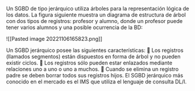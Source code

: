 Un SGBD de tipo jerárquico utiliza árboles para la representación lógica
de los datos. La figura siguiente muestra un diagrama de estructura de árbol con
dos tipos de registros: profesor y alumno, donde un profesor puede tener varios
alumnos y una posible ocurrencia de la BD:

![[Pasted image 20221106165823.png]]

Un SGBD jerárquico posee las siguientes características:
 Los registros (llamados segmentos) están dispuestos en forma de
árbol y no pueden existir ciclos.
 Los registros sólo pueden estar enlazados mediante relaciones
uno a uno o uno a muchos.
 Cuando se elimina un registro padre se deben borrar todos sus
registros hijos.
El SGBD jerárquico más conocido en el mercado es el IMS que utiliza el
lenguaje de consulta DL/I.
